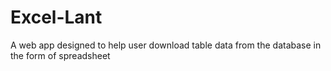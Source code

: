 # Excel-Lant
A web app designed to help user download table data from the database in the form of spreadsheet
